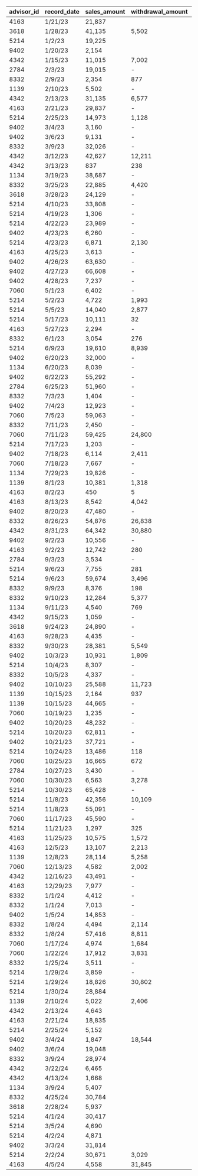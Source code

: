 | advisor_id | record_date |  sales_amount  |  withdrawal_amount  | client_id | product_id | type_of_transaction |
|------------|-------------|----------------|---------------------|-----------|------------|---------------------|
| 4163       | 1/21/23     |  21,837        |                     | 16482     | 8          | Sale                |
| 3618       | 1/28/23     |  41,135        |  5,502              | 92728     | 4          | Sale                |
| 5214       | 1/2/23      |  19,225        |                     | 16647     | 2          | Sale                |
| 9402       | 1/20/23     |  2,154         |                     | 48474     | 7          | Sale                |
| 4342       | 1/15/23     |  11,015        |  7,002              | 87864     | 2          | Sale                |
| 2784       | 2/3/23      |  19,015        |  -                  | 74065     | 9          | Sale                |
| 8332       | 2/9/23      |  2,354         |  877                | 54573     | 3          | Sale                |
| 1139       | 2/10/23     |  5,502         |  -                  | 51734     | 12         | Sale                |
| 4342       | 2/13/23     |  31,135        |  6,577              | 83499     | 6          | Sale                |
| 4163       | 2/21/23     |  29,837        |  -                  | 16482     | 8          | Sale                |
| 5214       | 2/25/23     |  14,973        |  1,128              | 70447     | 11         | Sale                |
| 9402       | 3/4/23      |  3,160         |  -                  | 61355     | 1          | Sale                |
| 9402       | 3/6/23      |  9,131         |  -                  | 94785     | 10         | Sale                |
| 8332       | 3/9/23      |  32,026        |  -                  | 77190     | 9          | Sale                |
| 4342       | 3/12/23     |  42,627        |  12,211             | 94461     | 5          | Sale                |
| 4342       | 3/13/23     |  837           |  238                | 25395     | 11         | Sale                |
| 1134       | 3/19/23     |  38,687        |  -                  | 56526     | 7          | Sale                |
| 8332       | 3/25/23     |  22,885        |  4,420              | 65662     | 9          | Sale                |
| 3618       | 3/28/23     |  24,129        |  -                  | 92728     | 4          | Sale                |
| 5214       | 4/10/23     |  33,808        |  -                  | 99624     | 7          | Sale                |
| 5214       | 4/19/23     |  1,306         |  -                  | 41110     | 2          | Sale                |
| 5214       | 4/22/23     |  23,989        |  -                  | 79800     | 8          | Sale                |
| 9402       | 4/23/23     |  6,260         |  -                  | 90797     | 1          | Sale                |
| 5214       | 4/23/23     |  6,871         |  2,130              | 11253     | 9          | Sale                |
| 4163       | 4/25/23     |  3,613         |  -                  | 99162     | 12         | Sale                |
| 9402       | 4/26/23     |  63,630        |  -                  | 57288     | 5          | Sale                |
| 9402       | 4/27/23     |  66,608        |  -                  | 65322     | 7          | Sale                |
| 9402       | 4/28/23     |  7,237         |  -                  | 31269     | 3          | Sale                |
| 7060       | 5/1/23      |  6,402         |  -                  | 44298     | 3          | Sale                |
| 5214       | 5/2/23      |  4,722         |  1,993              | 16647     | 2          | Sale                |
| 5214       | 5/5/23      |  14,040        |  2,877              | 25453     | 11         | Sale                |
| 5214       | 5/17/23     |  10,111        |  32                 | 35018     | 5          | Sale                |
| 4163       | 5/27/23     |  2,294         |  -                  | 45362     | 2          | Sale                |
| 8332       | 6/1/23      |  3,054         |  276                | 98872     | 3          | Sale                |
| 5214       | 6/9/23      |  19,610        |  8,939              | 58178     | 12         | Sale                |
| 9402       | 6/20/23     |  32,000        |  -                  | 75574     | 9          | Sale                |
| 1134       | 6/20/23     |  8,039         |  -                  | 66312     | 10         | Sale                |
| 9402       | 6/22/23     |  55,292        |  -                  | 34523     | 6          | Sale                |
| 2784       | 6/25/23     |  51,960        |  -                  | 44052     | 7          | Sale                |
| 8332       | 7/3/23      |  1,404         |  -                  | 49087     | 1          | Sale                |
| 9402       | 7/4/23      |  12,923        |  -                  | 80528     | 10         | Sale                |
| 7060       | 7/5/23      |  59,063        |  -                  | 18556     | 9          | Sale                |
| 8332       | 7/11/23     |  2,450         |  -                  | 97596     | 1          | Sale                |
| 7060       | 7/11/23     |  59,425        |  24,800             | 72244     | 5          | Sale                |
| 5214       | 7/17/23     |  1,203         |  -                  | 79704     | 3          | Sale                |
| 9402       | 7/18/23     |  6,114         |  2,411              | 79241     | 10         | Sale                |
| 7060       | 7/18/23     |  7,667         |  -                  | 48413     | 1          | Sale                |
| 1134       | 7/29/23     |  19,826        |  -                  | 91900     | 5          | Sale                |
| 1139       | 8/1/23      |  10,381        |  1,318              | 23570     | 12         | Sale                |
| 4163       | 8/2/23      |  450           |  5                  | 94324     | 2          | Sale                |
| 4163       | 8/13/23     |  8,542         |  4,042              | 80598     | 12         | Sale                |
| 9402       | 8/20/23     |  47,480        |  -                  | 48474     | 7          | Sale                |
| 8332       | 8/26/23     |  54,876        |  26,838             | 62517     | 4          | Sale                |
| 4342       | 8/31/23     |  64,342        |  30,880             | 57630     | 5          | Sale                |
| 9402       | 9/2/23      |  10,556        |  -                  | 60434     | 7          | Sale                |
| 4163       | 9/2/23      |  12,742        |  280                | 36539     | 5          | Sale                |
| 2784       | 9/3/23      |  3,534         |  -                  | 35202     | 2          | Sale                |
| 5214       | 9/6/23      |  7,755         |  281                | 73822     | 11         | Sale                |
| 5214       | 9/6/23      |  59,674        |  3,496              | 42862     | 8          | Sale                |
| 8332       | 9/9/23      |  8,376         |  198                | 11159     | 11         | Sale                |
| 8332       | 9/10/23     |  12,284        |  5,377              | 80173     | 10         | Sale                |
| 1134       | 9/11/23     |  4,540         |  769                | 21907     | 7          | Sale                |
| 4342       | 9/15/23     |  1,059         |  -                  | 87864     | 2          | Sale                |
| 3618       | 9/24/23     |  24,890        |  -                  | 86233     | 4          | Sale                |
| 4163       | 9/28/23     |  4,435         |  -                  | 86447     | 1          | Sale                |
| 8332       | 9/30/23     |  28,381        |  5,549              | 11662     | 6          | Sale                |
| 9402       | 10/3/23     |  10,931        |  1,809              | 34300     | 12         | Sale                |
| 5214       | 10/4/23     |  8,307         |  -                  | 97196     | 1          | Sale                |
| 8332       | 10/5/23     |  4,337         |  -                  | 91894     | 3          | Sale                |
| 9402       | 10/10/23    |  25,588        |  11,723             | 87931     | 8          | Sale                |
| 1139       | 10/15/23    |  2,164         |  937                | 15018     | 3          | Sale                |
| 1139       | 10/15/23    |  44,665        |  -                  | 89668     | 4          | Sale                |
| 7060       | 10/19/23    |  1,235         |  -                  | 99662     | 10         | Sale                |
| 9402       | 10/20/23    |  48,232        |  -                  | 73742     | 5          | Sale                |
| 5214       | 10/20/23    |  62,811        |  -                  | 25500     | 6          | Sale                |
| 9402       | 10/21/23    |  37,721        |  -                  | 83469     | 8          | Sale                |
| 5214       | 10/24/23    |  13,486        |  118                | 21838     | 11         | Sale                |
| 7060       | 10/25/23    |  16,665        |  672                | 38203     | 9          | Sale                |
| 2784       | 10/27/23    |  3,430         |  -                  | 38035     | 2          | Sale                |
| 7060       | 10/30/23    |  6,563         |  3,278              | 42202     | 1          | Sale                |
| 5214       | 10/30/23    |  65,428        |  -                  | 89393     | 8          | Sale                |
| 5214       | 11/8/23     |  42,356        |  10,109             | 73926     | 4          | Sale                |
| 5214       | 11/8/23     |  55,091        |  -                  | 97816     | 4          | Sale                |
| 7060       | 11/17/23    |  45,590        |  -                  | 42181     | 9          | Sale                |
| 5214       | 11/21/23    |  1,297         |  325                | 31500     | 3          | Sale                |
| 4163       | 11/25/23    |  10,575        |  1,572              | 99533     | 10         | Sale                |
| 4163       | 12/5/23     |  13,107        |  2,213              | 45819     | 10         | Sale                |
| 1139       | 12/8/23     |  28,114        |  5,258              | 11684     | 5          | Sale                |
| 7060       | 12/13/23    |  4,582         |  2,002              | 45747     | 7          | Sale                |
| 4342       | 12/16/23    |  43,491        |  -                  | 45552     | 4          | Sale                |
| 4163       | 12/29/23    |  7,977         |  -                  | 99340     | 2          | Sale                |
| 8332       | 1/1/24      |  4,412         |  -                  | 21094     | 3          | Sale                |
| 8332       | 1/1/24      |  7,013         |  -                  | 28092     | 1          | Sale                |
| 9402       | 1/5/24      |  14,853        |  -                  | 87246     | 12         | Sale                |
| 8332       | 1/8/24      |  4,494         |  2,114              | 32378     | 1          | Sale                |
| 8332       | 1/8/24      |  57,416        |  8,811              | 96221     | 4          | Sale                |
| 7060       | 1/17/24     |  4,974         |  1,684              | 63484     | 5          | Sale                |
| 7060       | 1/22/24     |  17,912        |  3,831              | 67945     | 8          | Sale                |
| 8332       | 1/25/24     |  3,511         |  -                  | 35179     | 1          | Sale                |
| 5214       | 1/29/24     |  3,859         |  -                  | 95279     | 2          | Sale                |
| 5214       | 1/29/24     |  18,826        |  30,802             | 57255     | 5          | Sale                |
| 5214       | 1/30/24     |  28,884        |                     | 48093     | 7          | Sale                |
| 1139       | 2/10/24     |  5,022         |  2,406              | 51734     | 12         | Sale                |
| 4342       | 2/13/24     |  4,643         |                     | 83499     | 6          | Sale                |
| 4163       | 2/21/24     |  18,835        |                     | 16482     | 8          | Sale                |
| 5214       | 2/25/24     |  5,152         |                     | 70447     | 11         | Sale                |
| 9402       | 3/4/24      |  1,847         |  18,544             | 61355     | 1          | Sale                |
| 9402       | 3/6/24      |  19,048        |                     | 94785     | 10         | Sale                |
| 8332       | 3/9/24      |  28,974        |                     | 77190     | 9          | Sale                |
| 4342       | 3/22/24     |  6,465         |                     | 94461     | 5          | Sale                |
| 4342       | 4/13/24     |  1,668         |                     | 25395     | 11         | Sale                |
| 1134       | 3/9/24      |  5,407         |                     | 56526     | 7          | Sale                |
| 8332       | 4/25/24     |  30,784        |                     | 65662     | 9          | Sale                |
| 3618       | 2/28/24     |  5,937         |                     | 92728     | 4          | Sale                |
| 5214       | 4/1/24      |  30,417        |                     | 99624     | 7          | Sale                |
| 5214       | 3/5/24      |  4,690         |                     | 41110     | 2          | Sale                |
| 5214       | 4/2/24      |  4,871         |                     | 79800     | 8          | Sale                |
| 9402       | 3/3/24      |  31,814        |                     | 90797     | 1          | Sale                |
| 5214       | 2/2/24      |  30,671        |  3,029              | 11253     | 9          | Sale                |
| 4163       | 4/5/24      |  4,558         |  31,845             | 99162     | 12         | Sale                |
